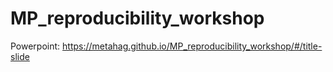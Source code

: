 # MP_reproducibility_workshop

Powerpoint: https://metahag.github.io/MP_reproducibility_workshop/#/title-slide
